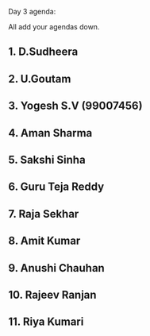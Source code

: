 Day 3 agenda:

All add your agendas down.

## 1. D.Sudheera

## 2. U.Goutam

## 3. Yogesh S.V (99007456)

## 4. Aman Sharma

## 5. Sakshi Sinha 

## 6. Guru Teja Reddy

## 7. Raja Sekhar 

## 8. Amit Kumar

## 9. Anushi Chauhan 

## 10. Rajeev Ranjan

## 11. Riya Kumari